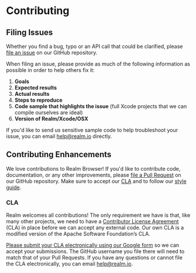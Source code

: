 # Contributing

## Filing Issues

Whether you find a bug, typo or an API call that could be clarified, please [file an issue](https://github.com/realm/realm-browser-osx/issues) on our GitHub repository.

When filing an issue, please provide as much of the following information as possible in order to help others fix it:

1. **Goals**
2. **Expected results**
3. **Actual results**
4. **Steps to reproduce**
5. **Code sample that highlights the issue** (full Xcode projects that we can compile ourselves are ideal)
6. **Version of Realm/Xcode/OSX**

If you'd like to send us sensitive sample code to help troubleshoot your issue, you can email <help@realm.io> directly.

## Contributing Enhancements

We love contributions to Realm Browser! If you'd like to contribute code, documentation, or any other improvements, please [file a Pull Request](https://github.com/realm/realm-browser-osx/pulls) on our GitHub repository. Make sure to accept our [CLA](#CLA) and to follow our [style guide](https://github.com/realm/realm-cocoa/wiki/Objective-C-Style-Guide).

### CLA

Realm welcomes all contributions! The only requirement we have is that, like many other projects, we need to have a [Contributor License Agreement](https://en.wikipedia.org/wiki/Contributor_License_Agreement) (CLA) in place before we can accept any external code. Our own CLA is a modified version of the Apache Software Foundation’s CLA.

[Please submit your CLA electronically using our Google form](https://docs.google.com/forms/d/1bVp-Wp5nmNFz9Nx-ngTmYBVWVdwTyKj4T0WtfVm0Ozs/viewform?fbzx=4154977190905366979) so we can accept your submissions. The GitHub username you file there will need to match that of your Pull Requests. If you have any questions or cannot file the CLA electronically, you can email <help@realm.io>.
